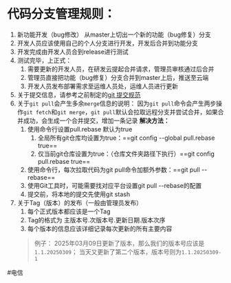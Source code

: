 # 代码分支管理规则：
1. 新功能开发（bug修改） 从master上切出一个新的功能（bug修复）分支
2. 开发人员应该使用自己的个人分支进行开发，开发后合并到功能分支
3. 开发完成由开发人员合到release进行测试
4. 测试完毕，上正式：
   1. 需要更新的开发人员，在研发云提起合并请求，管理员审核通过后合并
   2. 管理员直接把功能（bug修复）分支合并到master上后，推送至云端
   3. 开发人员发布部署需求至运维人员处，运维人员进行更新
5. 关于提交信息，请参考之前制定的[git 提交规范](https://docs.srdcloud.cn/docs/8Nk6MwrVmNUdxVqL?)
6. 关于`git pull`会产生多余`merge`信息的说明：
   因为`git pull`命令会产生两步操作`git fetch`和`git merge`，`git pull`默认会拉取远程分支并尝试合并，如果合并成功，会生成一个合并提交，增加一条记录
   **解决方法：**
   1. 使用命令行设置pull.rebase 默认为true
      1. 全局所有git仓库均设置为true：==git config --global pull.rebase true==
      2. 仅当前git仓库设置为true：（仓库文件夹路径下执行）==git config pull.rebase true==
   2. 使用命令行，每次拉取代码为git pull命令加额外参数：==git pull --rebase==
   3. 使用Git工具时，可能需要找对应平台设置git pull --rebase的配置
   4. 提交前，将本地的提交先使用git stash
7. 关于Tag（版本）的发布（一般由管理员发布）
   1. 每个正式版本都应该是一个Tag
   2. Tag的格式为 主版本号.次版本号.更新日期.版本次序
   3. 每个版本的信息应该详细记录每次更新的所有主要内容
   > 例子：
   > 2025年03月09日更新了版本，那么我们的版本号应该是`1.1.20250309`；
   > 当天又更新了第二个版本，版本号则为`1.1.20250309-1`


#电信 